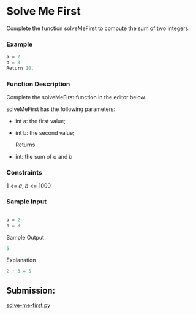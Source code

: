 
# Solve Me First

Complete the function solveMeFirst to compute the sum of two integers.

### Example 
~~~python
a = 7
b = 3
Return 10.
~~~

### Function Description

Complete the solveMeFirst function in the editor below.

solveMeFirst has the following parameters:

* int a: the first value;
* int b: the second value;

  Returns
- int: the sum of *a* and *b*

### Constraints

1 <= *a*, *b* <= 1000

### Sample Input

~~~python

a = 2
b = 3
~~~

Sample Output

~~~python
5
~~~

Explanation

~~~python
2 + 3 = 5
~~~

## Submission:

[solve-me-first.py](https://github.com/danipishinin/HackerRank/blob/main/algorithms/solve-me-first.py)

